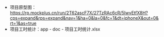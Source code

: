 * 项目原型图：https://rp.mockplus.cn/run/2T62ascF7X/27TzRAc6cR/5IwvEtfX8H?cps=expand&rps=expand&nav=1&ha=0&la=0&fc=1&dt=iphoneX&out=0&rt=1&as=true
* 项目工时统计：app - doc - 项目工时统计.xlsx